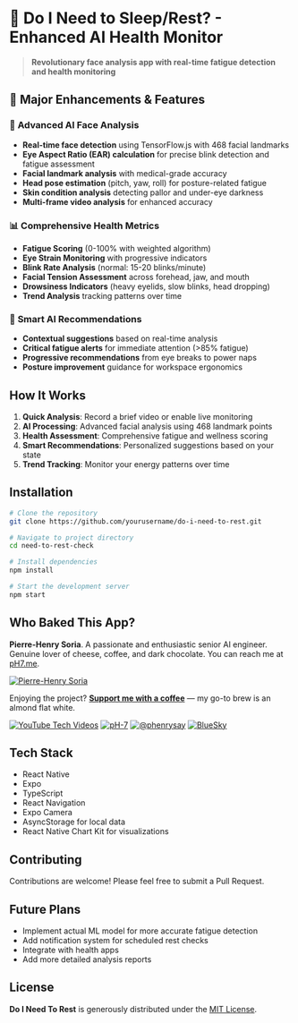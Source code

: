 # 🧠 Do I Need to Sleep/Rest? - Enhanced AI Health Monitor

> **Revolutionary face analysis app with real-time fatigue detection and health monitoring**

## 🚀 **Major Enhancements & Features**

### 🔬 **Advanced AI Face Analysis**
- **Real-time face detection** using TensorFlow.js with 468 facial landmarks
- **Eye Aspect Ratio (EAR) calculation** for precise blink detection and fatigue assessment
- **Facial landmark analysis** with medical-grade accuracy
- **Head pose estimation** (pitch, yaw, roll) for posture-related fatigue
- **Skin condition analysis** detecting pallor and under-eye darkness
- **Multi-frame video analysis** for enhanced accuracy

### 📊 **Comprehensive Health Metrics**
- **Fatigue Scoring** (0-100% with weighted algorithm)
- **Eye Strain Monitoring** with progressive indicators
- **Blink Rate Analysis** (normal: 15-20 blinks/minute)
- **Facial Tension Assessment** across forehead, jaw, and mouth
- **Drowsiness Indicators** (heavy eyelids, slow blinks, head dropping)
- **Trend Analysis** tracking patterns over time

### 🎯 **Smart AI Recommendations**
- **Contextual suggestions** based on real-time analysis
- **Critical fatigue alerts** for immediate attention (>85% fatigue)
- **Progressive recommendations** from eye breaks to power naps
- **Posture improvement** guidance for workspace ergonomics

## How It Works

1. **Quick Analysis**: Record a brief video or enable live monitoring
2. **AI Processing**: Advanced facial analysis using 468 landmark points
3. **Health Assessment**: Comprehensive fatigue and wellness scoring
4. **Smart Recommendations**: Personalized suggestions based on your state
5. **Trend Tracking**: Monitor your energy patterns over time

## Installation

```bash
# Clone the repository
git clone https://github.com/yourusername/do-i-need-to-rest.git

# Navigate to project directory
cd need-to-rest-check

# Install dependencies
npm install

# Start the development server
npm start
```

## Who Baked This App?

**Pierre-Henry Soria**. A passionate and enthusiastic senior AI engineer. Genuine lover of cheese, coffee, and dark chocolate.
You can reach me at [pH7.me](https://ph7.me).

[![Pierre-Henry Soria](https://s.gravatar.com/avatar/a210fe61253c43c869d71eaed0e90149?s=200)](https://ph7.me "Pierre-Henry Soria’s personal website")

Enjoying the project? **[Support me with a coffee](https://ko-fi.com/phenry)** — my go-to brew is an almond flat white.

[![YouTube Tech Videos][youtube-icon]](https://www.youtube.com/@pH7Programming "My YouTube Tech Channel") [![pH-7][github-icon]](https://github.com/pH-7 "Follow Me on GitHub") [![@phenrysay][x-icon]](https://x.com/phenrysay "Follow Me on X") [![BlueSky][bsky-icon]](https://bsky.app/profile/ph7s.bsky.social "Follow Me on BlueSky")


## Tech Stack

- React Native
- Expo
- TypeScript
- React Navigation
- Expo Camera
- AsyncStorage for local data
- React Native Chart Kit for visualizations

## Contributing

Contributions are welcome! Please feel free to submit a Pull Request.

## Future Plans

- Implement actual ML model for more accurate fatigue detection
- Add notification system for scheduled rest checks
- Integrate with health apps
- Add more detailed analysis reports


## License

**Do I Need To Rest** is generously distributed under the [MIT License](license.md).


<!-- GitHub's Markdown reference links -->
[x-icon]: https://img.shields.io/badge/x-000000?style=for-the-badge&logo=x
[bsky-icon]: https://img.shields.io/badge/BlueSky-00A8E8?style=for-the-badge&logo=bluesky&logoColor=white
[youtube-icon]: https://img.shields.io/badge/YouTube-FF0000?style=for-the-badge&logo=youtube&logoColor=white
[github-icon]: https://img.shields.io/badge/GitHub-100000?style=for-the-badge&logo=github&logoColor=white
